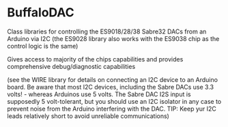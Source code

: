 # BuffaloDAC
Class libraries for controlling the ES9018/28/38 Sabre32 DACs from an Arduino via I2C (the ES9028 library also works with the ES9038 chip as the control logic is the same)

Gives access to majority of the chips capabilities and provides comprehensive debug/diagnostic capabilities

(see the WIRE library for details on connecting an I2C device to an Arduino board. Be aware that most I2C devices, including the Sabre DACs use 3.3 volts! - whereas Arduinos use 5 volts. The Sabre DAC I2S input is supposedly 5 volt-tolerant, but you should use an I2C isolator in any case to prevent noise from the Arduino interfering with the DAC. TIP: Keep yur I2C leads relatively short to avoid unreliable communications)
